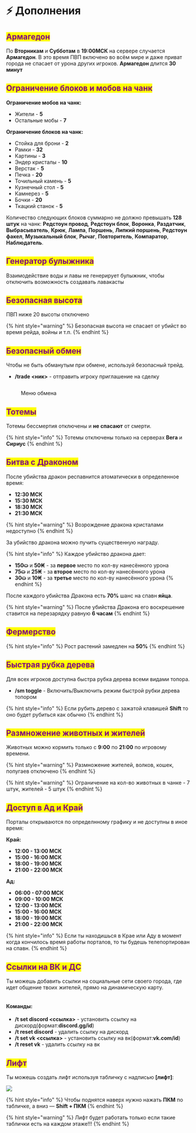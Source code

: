# ⚡ Дополнения

## <mark style="color:purple;">Армагедон</mark>

По **Вторникам** и **Субботам** в **19:00МСК** на сервере случается **Армагедон**. В это время ПВП включено во всём мире и даже приват города не спасает от урона других игроков. **Армагедон** длится **30 минут**

## <mark style="color:purple;">Ограничение блоков и мобов на чанк</mark>

**Ограничение мобов на чанк:**

* Жители - **5**
* Остальные мобы - **7**

**Ограничение блоков на чанк:**

* Стойка для брони - **2**
* Рамки - **32**
* Картины - **3**
* Эндер кристалы - **10**
* Верстак - **5**
* Печка - **20**
* Точильный камень - **5**
* Кузнечный стол - **5**
* Камнерез - **5**
* Бочки - **20**
* Ткацкий станок - **5**

Количество следующих блоков суммарно не должно превышать **128 штук** на чанк: **Редстоун провод**, **Редстоун блок**, **Воронка**, **Раздатчик**, **Выбрасыватель**, **Крюк**, **Лампа**, **Поршень**, **Липкий поршень**, **Редстоун факел**, **Музыкальный блок**, **Рычаг**, **Повторитель**, **Компаратор**, **Наблюдатель**.

## <mark style="color:purple;">Генератор булыжника</mark>

Взаимодействие воды и лавы не генерирует булыжник, чтобы отключить возможность создавать лавакасты

## <mark style="color:purple;">Безопасная высота</mark>

ПВП ниже 20 высоты отключено

{% hint style="warning" %}
Безопасная высота не спасает от убийст во время рейда, войны и т.п.
{% endhint %}

## <mark style="color:purple;">Безопасный обмен</mark>

Чтобы не быть обманутым при обмене, используй безопасный трейд.

* **/trade <ник>** - отправить игроку приглашение на сделку

<figure><img src="../.gitbook/assets/image (5) (1).png" alt=""><figcaption><p>Меню обмена</p></figcaption></figure>

## <mark style="color:purple;">Тотемы</mark>

Тотемы бессмертия отключены и **не спасают** от смерти.

{% hint style="info" %}
Тотемы отключены только на серверах **Вега** и **Сириус**
{% endhint %}

## <mark style="color:purple;">Битва с Драконом</mark>

После убийства дракон респавнится атоматически в определенное время:

* **12:30 МСК**
* **15:30 МСК**
* **18:30 МСК**
* **21:30 МСК**

{% hint style="warning" %}
Возрождение дракона кристалами недоступно
{% endhint %}

За убийство дракона можно пучить существенную награду.

{% hint style="info" %}
Каждое убийство дракона дает:

* **150⛀** и **50₭** - за **первое** место по кол-ву нанесённого урона
* **75⛀** и **25₭** - за **второе** место по кол-ву нанесённого урона
* **30⛀** и **10₭** - за **третье** место по кол-ву нанесённого урона
{% endhint %}

После каждого убийства Дракона есть **70%** шанс на спавн **яйца**.

{% hint style="warning" %}
После убийства Дракона его воскрешение ставится на перезарядку равную **6 часам**
{% endhint %}

## <mark style="color:purple;">Фермерство</mark>

{% hint style="info" %}
Рост растений замедлен на **50%**
{% endhint %}

## <mark style="color:purple;">Быстрая рубка дерева</mark>

Для всех игроков доступна быстра рубка дерева всеми видами топора.

* **/sm toggle** - Включить/Выключить режим быстрой рубки дерева топором

{% hint style="info" %}
Если рубить дерево с зажатой клавишей **Shift** то оно будет рубиться как обычно
{% endhint %}

## <mark style="color:purple;">Размножение животных и жителей</mark>

Животных можно кормить только с **9:00** по **21:00** по игровому времени.

{% hint style="warning" %}
Размножение жителей, волков, кошек, попугаев отключено
{% endhint %}

{% hint style="warning" %}
Ограничение на кол-во животных в чанке - 7 штук, жителей - 5 штук
{% endhint %}

## <mark style="color:purple;">Доступ в Ад и Край</mark>

Порталы открываются по определнному графику и не доступны в иное время:

**Край:**

* **12:00 - 13:00 МСК**
* **15:00 - 16:00 МСК**
* **18:00 - 19:00 МСК**
* **21:00 - 22:00 МСК**

**Ад:**

* **06:00 - 07:00 МСК**
* **09:00 - 10:00 МСК**
* **12:00 - 13:00 МСК**
* **15:00 - 16:00 МСК**
* **18:00 - 19:00 МСК**
* **21:00 - 22:00 МСК**

{% hint style="info" %}
Если ты находишься в Крае или Аду в момент когда кончилось время работы порталов, то ты будешь телепортирован на спавн.
{% endhint %}

## <mark style="color:purple;">Ссылки на ВК и ДС</mark>

Ты можешь добавить ссылки на социальные сети своего города, где идет общение твоих жителей, прямо на динамическую карту.

<img src="../.gitbook/assets/image (2) (1) (2) (1).png" alt="" data-size="original">

#### Команды:

* **/t set discord <ссылка>** - установить ссылку на дискорд(формат:**discord.gg/id**)
* **/t reset discord** - удалить ссылку на дискорд
* **/t set vk <ссылка>** - установить ссылку на вк(формат:**vk.com/id**)
* **/t reset vk** - удалить ссылку на вк

## <mark style="color:purple;">Лифт</mark>

Ты можешь создать лифт используя табличку с надписью **\[лифт]**:

![](<../.gitbook/assets/image (5) (1) (1).png>)

{% hint style="info" %}
Чтобы поднятся наверх нужно нажать **ПКМ** по табличке, а вниз — **Shift + ПКМ**
{% endhint %}

{% hint style="warning" %}
Лифт будет работать только если такие таблички есть на каждом этаже!!!
{% endhint %}

<figure><img src="../.gitbook/assets/gitlab_hr7.svg" alt=""><figcaption></figcaption></figure>

